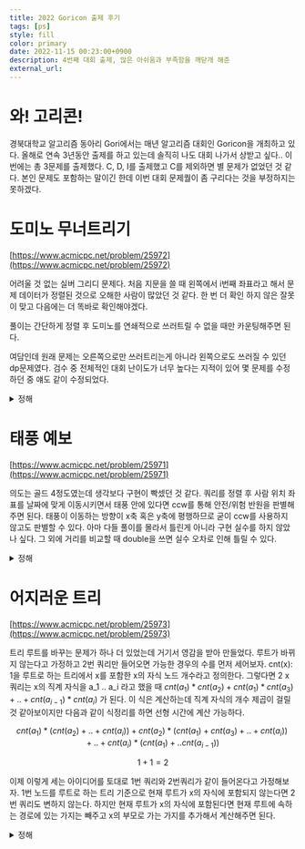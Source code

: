```yaml
---
title: 2022 Goricon 출제 후기
tags: [ps]
style: fill
color: primary
date: 2022-11-15 00:23:00+0900
description: 4번째 대회 출제, 많은 아쉬움과 부족함을 깨닫개 해준
external_url:
---
```

# 와! 고리콘!
경북대학교 알고리즘 동아리 Gori에서는 매년 알고리즘 대회인 Goricon을 개최하고 있다. 올해로 연속 3년동안 출제를 하고 있는데 솔직히 나도 대회 나가서 상받고 싶다.. 이번에는 총 3문제를 출제했다. C, D, I를 출제했고 C를 제외하면 별 문제가 없었던 것 같다. 본인 문제도 포함하는 말이긴 한데 이번 대회 문제퀄이 좀 구리다는 것을 부정하지는 못하겠다.

# 도미노 무너트리기
[https://www.acmicpc.net/problem/25972](https://www.acmicpc.net/problem/25972)

어려울 것 없는 실버 그리디 문제다. 처음 지문을 쓸 때 왼쪽에서 i번째 좌표라고 해서 문제 데이터가 정렬된 것으로 오해한 사람이 많았던 것 같다. 한 번 더 확인 하지 않은 잘못이 맞고 다음에는 더 똑바로 확인해야겠다.

풀이는 간단하게 정렬 후 도미노를 연쇄적으로 쓰러트릴 수 없을 때만 카운팅해주면 된다.

여담인데 원래 문제는 오른쪽으로만 쓰러트리는게 아니라 왼쪽으로도 쓰러질 수 있던 dp문제였다. 검수 중 전체적인 대회 난이도가 너무 높다는 지적이 있어 몇 문제를 수정하던 중 얘도 같이 수정되었다.

<details>
<summary>정해</summary>
<div markdown="1">

```cpp
#include <bits/stdc++.h>
using namespace std;

int cache[500100];
int n;
vector<pair<int,int>> arr;
int lcache[500100], rcache[500100];

int lft(int here)
{
    int& ret = lcache[here];
    if(ret != -1) return ret;
    if(here == n-1) return n;
    ret = here+1;
    if(arr[here+1].first - arr[here].first <= arr[here].second )
    {
        ret = lft(here+1);
    }
    return ret;
}
int rgt(int here)
{
    int& ret = rcache[here];
    if(ret != -1) return ret;
    if(here == n-1) return n;
    ret = here+1;
    if(arr[here+1].first - arr[here].first <= arr[here+1].second )
    {
        ret = rgt(here+1);
    }
    return ret;
}
int dp(int here)
{
    if(here == n) return 0;
    int& ret = cache[here];
    if(ret != -1) return ret;
    return ret = dp(lft(here)) + 1;
}

int32_t main()
{
    memset(cache, -1, sizeof(cache));
    memset(lcache, -1, sizeof(cache));
    memset(rcache, -1, sizeof(cache));
    cin.tie(0)->sync_with_stdio(0);
    cin>>n;
    for(int i=0;i<n;++i)
    {
        int a, b;
        cin>>a>>b;
        arr.push_back({a, b});
    }
    sort(arr.begin(), arr.end());
    cout<<dp(0);
}
```
</div>
</details>

# 태풍 예보
[https://www.acmicpc.net/problem/25971](https://www.acmicpc.net/problem/25971)

의도는 골드 4정도였는데 생각보다 구현이 빡셌던 것 같다. 쿼리를 정렬 후 사람 위치 좌표를 날짜에 맞게 이동시키면서 태풍 안에 있다면 ccw를 통해 안전/위험 반원을 판별해주면 된다. 태풍이 이동하는 방향이 x축 혹은 y축에 평행하므로 굳이 ccw를 사용하지 않고도 판별할 수 있다. 아마 다들 풀이를 몰라서 틀린게 아니라 구현 실수를 하지 않았나 싶다. 그 외에 거리를 비교할 때 double을 쓰면 실수 오차로 인해 틀릴 수 있다.

<details>
<summary>정해</summary>
<div markdown="1">

```cpp
#include <bits/stdc++.h>
using namespace std;
#define endl '\n'
#define int long long
#define X real()
#define Y imag()
const double PI = acos(-1);
namespace Geometry
{
    template<typename T>
    T cross_product(const complex<T>& a, const complex<T>& b)
    {
        return (conj(a)*b).Y;
    }

    template<typename T>
    T inner_product(const complex<T>& a, const complex<T>& b)
    {
        return a.X*b.X+a.Y+b.Y;
    }

    template<typename T>
    T ccw(const complex<T>& a, const complex<T>& b, const complex<T>& pos)
    {
        T ret = cross_product(pos-a, pos-b);
        return ret;
    }
}

int result[100000];
string p[3] = {"unsafe", "safe", "gori"};
int32_t main()
{
    cin.tie(0)->sync_with_stdio(0);
    int n, k, r, q;
    cin>>n>>k>>r>>q;
    vector<pair<int, complex<int>>> typhoon(k);
    vector<tuple<int, complex<int>, int>> query(q);

    for(int i=0;i<k;++i)
    {
        int a, b, c;
        cin>>a>>b>>c;
        complex<int> pos = {b, c};
        typhoon[i] = make_pair(a, pos);
    }
    for(int i=0;i<q;++i)
    {
        int a, b, c;
        cin>>a>>b>>c;
        complex<int> pos = {b, c};
        query[i] = make_tuple(a, pos, i);
    }
    //sort(typhoon.begin(), typhoon.end(), [](pair<int, complex<int>>& a, pair<int, complex<int>>& b) {
    //    return a.first < b.first;
    //});
    sort(query.begin(), query.end(), [](tuple<int, complex<int>, int>& a, tuple<int, complex<int>, int>& b) {
        return get<0>(a) < get<0>(b);
    });
    int day = 0;
    for(auto& [qday, pos, x] : query)
    {
        while(typhoon[day+1].first < n && typhoon[day+1].first <= qday)
        {
            ++day;
        }
        complex<int> herepos = typhoon[day].second;
        complex<int> delta = typhoon[day+1].second - typhoon[day].second;
        if(delta.X > 0) delta = {1, 0};
        if(delta.Y > 0) delta = {0, 1};
        if(delta.X < 0) delta = {-1, 0};
        if(delta.Y < 0) delta = {0, -1};
        herepos += delta * (qday - typhoon[day].first);
        int c = Geometry::ccw(typhoon[day].second, typhoon[day+1].second, pos);
        if(c == 0 || norm(herepos-pos) > r*r)
        {
            result[x] = 2;
        }
        else if(c > 0)
        {
            result[x] = 1;
        }
        else
        {
            result[x] = 0;
        }
    }

    for(int i=0;i<q;++i)
    {
        cout<<p[result[i]]<<endl;
    }
}
```
</div>
</details>

# 어지러운 트리
[https://www.acmicpc.net/problem/25973](https://www.acmicpc.net/problem/25973)

트리 루트를 바꾸는 문제가 하나 더 있었는데 거기서 영감을 받아 만들었다. 루트가 바뀌지 않는다고 가정하고 2번 쿼리만 들어오면 가능한 경우의 수를 먼저 세어보자. cnt(x): 1을 루트로 하는 트리에서 x를 포함한 x의 자식 노드 개수라고 정의한다. 그렇다면 2 x 쿼리는 x의 직계 자식을 a_1 .. a_i 라고 했을 때 $cnt(a_1)*cnt(a_2) + cnt(a_1)*cnt(a_3) + .. + cnt(a_{i-1})*cnt(a_i)$ 가 된다. 이 식은 계산하는데 직계 자식의 개수 제곱이 걸릴 것 같아보이지만 다음과 같이 식정리를 하면 선형 시간에 계산 가능하다.

$$cnt(a_1)*(cnt(a_2)+..+cnt(a_i)) + cnt(a_2)*(cnt(a_1)+cnt(a_3)+..+cnt(a_i)) + .. + cnt(a_i)*(cnt(a_1) + .. cnt(a_{i-1}))$$

$$1+1=2$$

이제 이렇게 세는 아이디어를 토대로 1번 쿼리와 2번쿼리가 같이 들어온다고 가정해보자. 1번 노드를 루트로 하는 트리 기준으로 현재 루트가 x의 자식에 포함되지 않는다면 2번 쿼리도 변하지 않는다. 하지만 현재 루트가 x의 자식에 포함된다면 현재 루트에 속하는 경로에 있는 가지는 빼주고 x의 부모로 가는 가지를 추가해서 계산해주면 된다.

<details>
<summary>정해</summary>
<div markdown="1">

```cpp
#include <bits/stdc++.h>
#define endl '\n'
using namespace std;

int n;
vector<vector<int>> adj;
vector<vector<int>> childs;
int dfsorder[200100];
int range[210000];
int cntchild[200100];
int cnt;
long long precal[200100];

int dfs(int here, int prev)
{
    dfsorder[here] = cnt++;
    cntchild[here] = 1;
    for(auto next : adj[here])
    {
        if(next != prev)
        {
            childs[here].push_back(next);
            cntchild[here] += dfs(next, here);
        }
    }
    for(auto next : adj[here])
    {
        if(next != prev)
            precal[here] += (long long)(n-1-cntchild[next]) * (long long)cntchild[next];
    }
    int up = n - cntchild[here];
    precal[here] += (long long)(n-1-up) * (long long)up;
    precal[here] /= 2;
    range[here] = dfsorder[here] + cntchild[here] - 1;
    return cntchild[here];
}

int32_t main()
{
    cin.tie(0)->sync_with_stdio(0);
    int q;
    cin>>n>>q;
    childs.resize(n+1, vector<int>());
    adj.resize(n+1, vector<int>());
    for(int i=0;i<n-1;++i)
    {
        int a, b;
        cin>>a>>b;
        adj[a].push_back(b);
        adj[b].push_back(a);
    }
    dfs(1, 0);
    int root = 1;
    while(q--)
    {
        int a, x;
        cin>>a>>x;
        if(a == 1)
        {
            root = x;
        }
        else
        {
            long long except = 0;
            if(dfsorder[x] < dfsorder[root] && dfsorder[root] <= range[x])
            {
                int low = 0;
                int high = childs[x].size();
                while(low < high)
                {
                    int mid = (low+high)/2;
                    if(range[childs[x][mid]] < dfsorder[root])
                    {
                        low = mid + 1;
                    }
                    else
                    {
                        high = mid;
                    }
                }
                except = childs[x].size() == 0 ? 0 : cntchild[childs[x][low]];
            }
            else if(dfsorder[root] == dfsorder[x])
            {
                except = 0;
            }
            else
            {
                except = n - cntchild[x];
            }
            cout<<precal[x] - except*(n-1-except) + n-1 - except<<endl;
        }
    }
}
```
</div>
</details>